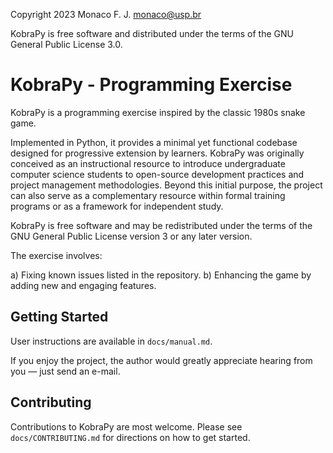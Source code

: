 Copyright 2023 Monaco F. J. <monaco@usp.br>

KobraPy is free software and distributed under the terms of the GNU General
Public License 3.0.

KobraPy - Programming Exercise
==============================

KobraPy is a programming exercise inspired by the classic 1980s snake game.

Implemented in Python, it provides a minimal yet functional codebase designed
for progressive extension by learners. KobraPy was originally conceived as an
instructional resource to introduce undergraduate computer science students to
open-source development practices and project management methodologies. Beyond
this initial purpose, the project can also serve as a complementary resource
within formal training programs or as a framework for independent study.

KobraPy is free software and may be redistributed under the terms of the GNU
General Public License version 3 or any later version.

The exercise involves:

a) Fixing known issues listed in the repository. b) Enhancing the game by adding
new and engaging features.

Getting Started
------------------------------

User instructions are available in `docs/manual.md`.

If you enjoy the project, the author would greatly appreciate hearing from you —
just send an e-mail.

Contributing
------------------------------

Contributions to KobraPy are most welcome. Please see `docs/CONTRIBUTING.md` for
directions on how to get started.
